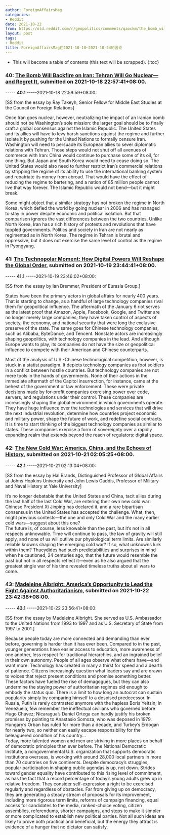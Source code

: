 ```yaml
---
author: ForeignAffairsMag
categories:
- Reddit
date: 2021-10-22
from: https://old.reddit.com/r/geopolitics/comments/qaockm/the_bomb_will_backfire_on_iran_tehran_will_go/
layout: post
tags:
- Reddit
title: ForeignAffairsMag在2021-10-18~2021-10-24的言论
---
```


* This will become a table of contents (this text will be scrapped).
{:toc}

### 40: [The Bomb Will Backfire on Iran: Tehran Will Go Nuclear—and Regret It](https://old.reddit.com/r/geopolitics/comments/qaockm/the_bomb_will_backfire_on_iran_tehran_will_go/), submitted on 2021-10-18 22:57:41+08:00.

----- __40.1__ -----2021-10-18 22:59:59+08:00:

\[SS from the essay by Ray Takeyh, Senior Fellow for Middle East Studies at the Council on Foreign Relations\]

Once Iran goes nuclear, however, neutralizing the impact of an Iranian bomb should not be Washington’s sole mission: the larger goal should be to finally craft a global consensus against the Islamic Republic. The United States and its allies will have to levy harsh sanctions against the regime and further isolate it by pushing for the United Nations to formally censure Iran. Washington will need to persuade its European allies to sever diplomatic relations with Tehran. Those steps would not shut off all avenues of commerce with Iran: China would continue to purchase some of its oil, for one thing. But Japan and South Korea would need to cease doing so. The United States would also need to further restrict Iran’s commercial relations by stripping the regime of its ability to use the international banking system and repatriate its money from abroad. That would have the effect of reducing the regime to bartering, and a nation of 85 million people cannot live that way forever. The Islamic Republic would not bend—but it might break.

Some might object that a similar strategy has not broken the regime in North Korea, which defied the world by going nuclear in 2006 and has managed to stay in power despite economic and political isolation. But that comparison ignores the vast differences between the two countries. Unlike North Korea, Iran has a rich history of protests and revolutions that have toppled governments. Politics and society in Iran are not nearly as regimented as in North Korea. The regime in Tehran is brutal and oppressive, but it does not exercise the same level of control as the regime in Pyongyang.

### 41: [The Technopolar Moment: How Digital Powers Will Reshape the Global Order](https://old.reddit.com/r/geopolitics/comments/qbe82s/the_technopolar_moment_how_digital_powers_will/), submitted on 2021-10-19 23:44:41+08:00.

----- __41.1__ -----2021-10-19 23:46:02+08:00:

\[SS from the essay by Ian Bremmer, President of Eurasia Group.\]

States have been the primary actors in global affairs for nearly 400 years. That is starting to change, as a handful of large technology companies rival them for geopolitical influence. The aftermath of the January 6 riot serves as the latest proof that Amazon, Apple, Facebook, Google, and Twitter are no longer merely large companies; they have taken control of aspects of society, the economy, and national security that were long the exclusive preserve of the state. The same goes for Chinese technology companies, such as Alibaba, ByteDance, and Tencent. Nonstate actors are increasingly shaping geopolitics, with technology companies in the lead. And although Europe wants to play, its companies do not have the size or geopolitical influence to compete with their American and Chinese counterparts.

Most of the analysis of U.S.-Chinese technological competition, however, is stuck in a statist paradigm. It depicts technology companies as foot soldiers in a conflict between hostile countries. But technology companies are not mere tools in the hands of governments. None of their actions in the immediate aftermath of the Capitol insurrection, for instance, came at the behest of the government or law enforcement. These were private decisions made by for-profit companies exercising power over code, servers, and regulations under their control. These companies are increasingly shaping the global environment in which governments operate. They have huge influence over the technologies and services that will drive the next industrial revolution, determine how countries project economic and military power, shape the future of work, and redefine social contracts.  
It is time to start thinking of the biggest technology companies as similar to states. These companies exercise a form of sovereignty over a rapidly expanding realm that extends beyond the reach of regulators: digital space.

### 42: [The New Cold War: America, China, and the Echoes of History](https://old.reddit.com/r/geopolitics/comments/qc6z8v/the_new_cold_war_america_china_and_the_echoes_of/), submitted on 2021-10-21 02:05:25+08:00.

----- __42.1__ -----2021-10-21 02:13:04+08:00:

\[SS from the essay by Hal Brands, Distinguished Professor of Global Affairs at Johns Hopkins University and John Lewis Gaddis, Professor of Military and Naval History at Yale University\]

It’s no longer debatable that the United States and China, tacit allies during the last half of the last Cold War, are entering their own new cold war: Chinese President Xi Jinping has declared it, and a rare bipartisan consensus in the United States has accepted the challenge. What, then, might previous contests—the one and only Cold War and the many earlier cold wars—suggest about this one?  
The future is, of course, less knowable than the past, but it’s not in all respects unknowable. Time will continue to pass, the law of gravity will still apply, and none of us will outlive our physiological term limits. Are similarly reliable knowns shaping the emerging cold war? If so, what unknowns lurk within them? Thucydides had such predictabilities and surprises in mind when he cautioned, 24 centuries ago, that the future would resemble the past but not in all respects reflect it—even as he also argued that the greatest single war of his time revealed timeless truths about all wars to come.

### 43: [Madeleine Albright: America’s Opportunity to Lead the Fight Against Authoritarianism](https://old.reddit.com/r/geopolitics/comments/qdjn9d/madeleine_albright_americas_opportunity_to_lead/), submitted on 2021-10-22 23:42:38+08:00.

----- __43.1__ -----2021-10-22 23:56:41+08:00:

\[SS from the essay by Madeleine Albright. She served as U.S. Ambassador to the United Nations from 1993 to 1997 and as U.S. Secretary of State from 1997 to 2001.\]

Because people today are more connected and demanding than ever before, governing is harder than it has ever been. Compared to in the past, younger generations have easier access to education, more awareness of one another, less respect for traditional hierarchies, and an ingrained belief in their own autonomy. People of all ages observe what others have—and want more. Technology has created in many a thirst for speed and a dearth of patience. Citizens increasingly question what leaders say and are drawn to voices that reject present conditions and promise something better.  
These factors have fueled the rise of demagogues, but they can also undermine the staying power of authoritarian regimes old enough to embody the status quo. There is a limit to how long an autocrat can sustain popularity simply by comparing himself to a despised predecessor. In Russia, Putin is rarely contrasted anymore with the hapless Boris Yeltsin; in Venezuela, few remember the ineffectual civilians who governed before Hugo Chávez; Nicaragua’s Daniel Ortega can hardly justify his broken promises by pointing to Anastasio Somoza, who was deposed in 1979. Hungary’s Orban has ruled for more than a decade, and Turkey’s Erdogan for nearly two, so neither can easily escape responsibility for the beleaguered condition of his country...  
Today, more talented women and men are striving in more places on behalf of democratic principles than ever before. The National Democratic Institute, a nongovernmental U.S. organization that supports democratic institutions overseas, is working with around 28,000 local partners in more than 70 countries on five continents. Despite democracy’s struggles, popular participation in shaping public agendas is up, not down. Strides toward gender equality have contributed to this rising level of commitment, as has the fact that a record percentage of today’s young adults grew up in relative freedom. They consider self-expression a right to be exercised regularly and regardless of obstacles. Far from giving up on democracy, they are generating a steady stream of proposals for its improvement, including more rigorous term limits, reforms of campaign financing, equal access for candidates to the media, ranked-choice voting, citizen assemblies, referendums, shorter campaigns, and steps to make it simpler or more complicated to establish new political parties. Not all such ideas are likely to prove both practical and beneficial, but the energy they attract is evidence of a hunger that no dictator can satisfy.

